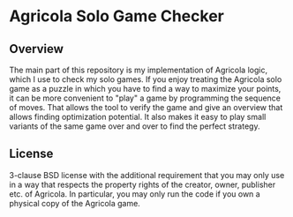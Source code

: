 # Agricola Solo Game Checker

## Overview

The main part of this repository is my implementation of Agricola logic, which I use to check my solo games.
If you enjoy treating the Agricola solo game as a puzzle in which you have to find a way to maximize your points, it can be more convenient to "play" a game by programming the sequence of moves.
That allows the tool to verify the game and give an overview that allows finding optimization potential.
It also makes it easy to play small variants of the same game over and over to find the perfect strategy.


## License

3-clause BSD license with the additional requirement that you may only use in a way that respects the property rights of the creator, owner, publisher etc. of Agricola.
In particular, you may only run the code if you own a physical copy of the Agricola game.
